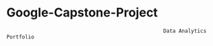 # Google-Capstone-Project

                                                       Data Analytics Portfolio
